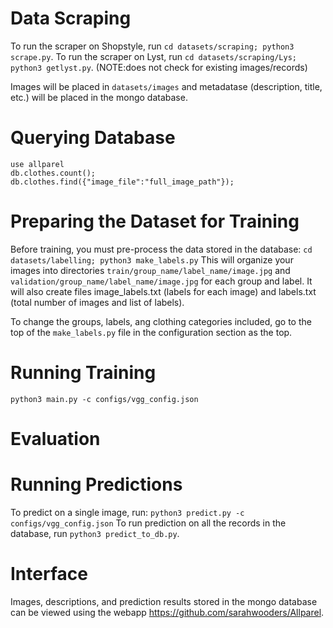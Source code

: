 ﻿# Data Scraping
To run the scraper on Shopstyle, run `cd datasets/scraping; python3 scrape.py`. 
To run the scraper on Lyst, run `cd datasets/scraping/Lys; python3 getlyst.py`. (NOTE:does not check for existing images/records)

Images will be placed in `datasets/images` and metadatase (description, title, etc.) will be placed in the mongo database.

# Querying Database
```
use allparel
db.clothes.count(); 
db.clothes.find({"image_file":"full_image_path"});
```

# Preparing the Dataset for Training
Before training, you must pre-process the data stored in the database:
`cd datasets/labelling; python3 make_labels.py`
This will organize your images into directories `train/group_name/label_name/image.jpg` and `validation/group_name/label_name/image.jpg` for each group and label. It will also create files image_labels.txt (labels for each image) and labels.txt (total number of images and list of labels). 

To change the groups, labels, ang clothing categories included, go to the top of the `make_labels.py` file in the configuration section as the top. 

# Running Training
`python3 main.py -c configs/vgg_config.json`

# Evaluation


# Running Predictions
To predict on a single image, run:
`python3 predict.py -c configs/vgg_config.json`
To run prediction on all the records in the database, run `python3 predict_to_db.py`.

# Interface
Images, descriptions, and prediction results stored in the mongo database can be viewed using the webapp https://github.com/sarahwooders/Allparel. 
